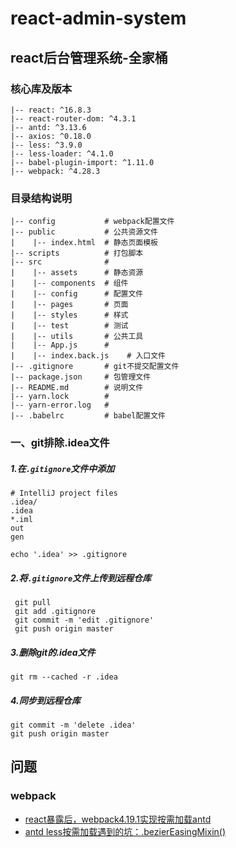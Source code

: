 # react-admin-system
## react后台管理系统-全家桶


### 核心库及版本
```
|-- react: ^16.8.3
|-- react-router-dom: ^4.3.1
|-- antd: ^3.13.6
|-- axios: ^0.18.0
|-- less: ^3.9.0
|-- less-loader: ^4.1.0
|-- babel-plugin-import: ^1.11.0
|-- webpack: ^4.28.3
```
### 目录结构说明
```
|-- config           # webpack配置文件        
|-- public           # 公共资源文件
|    |-- index.html  # 静态页面模板
|-- scripts          # 打包脚本
|-- src              #    
|    |-- assets      # 静态资源
|    |-- components  # 组件
|    |-- config      # 配置文件
|    |-- pages       # 页面
|    |-- styles      # 样式
|    |-- test        # 测试
|    |-- utils       # 公共工具
|    |-- App.js      # 
|    |-- index.back.js    # 入口文件
|-- .gitignore       # git不提交配置文件
|-- package.json     # 包管理文件
|-- README.md        # 说明文件
|-- yarn.lock        # 
|-- yarn-error.log   #    
|-- .babelrc         # babel配置文件
```
### 一、git排除.idea文件

##### 1.在`.gitignore`文件中添加
```
# IntelliJ project files
.idea/
.idea
*.iml
out
gen

echo '.idea' >> .gitignore
```

##### 2.将`.gitignore`文件上传到远程仓库

```git
 git pull
 git add .gitignore
 git commit -m 'edit .gitignore'
 git push origin master
```
##### 3.删除git的.idea文件
```git
git rm --cached -r .idea
```
##### 4.同步到远程仓库
```git
git commit -m 'delete .idea'
git push origin master
```

## 问题
### webpack 
 - [react暴露后，webpack4.19.1实现按需加载antd](https://juejin.im/post/5c3964986fb9a049b41cb040)
 - [antd less按需加载遇到的坑：.bezierEasingMixin()](https://blog.csdn.net/weixin_40814356/article/details/84676903)
